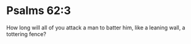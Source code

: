 # Psalms 62:3

How long will all of you attack a man to batter him, like a leaning wall, a tottering fence?
